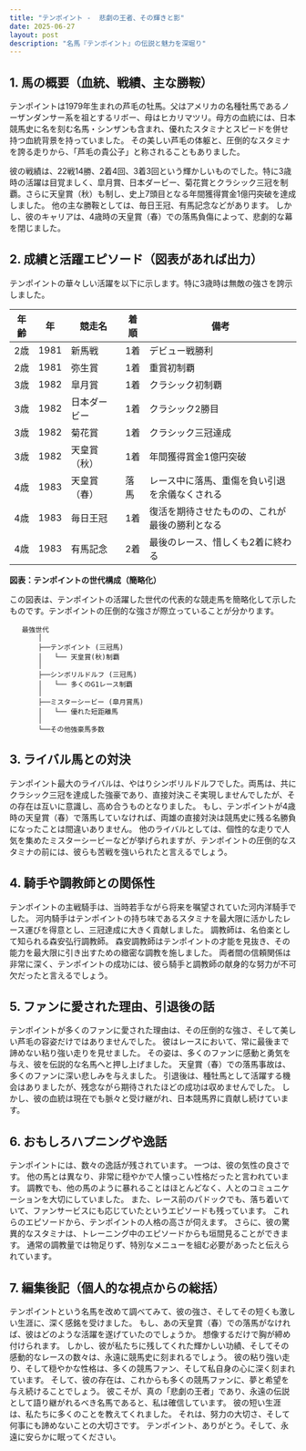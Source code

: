 ```yaml
---
title: "テンポイント -  悲劇の王者、その輝きと影"
date: 2025-06-27
layout: post
description: "名馬『テンポイント』の伝説と魅力を深堀り"
---
```


## 1. 馬の概要（血統、戦績、主な勝鞍）

テンポイントは1979年生まれの芦毛の牡馬。父はアメリカの名種牡馬であるノーザンダンサー系を祖とするリボー、母はヒカリマツリ。母方の血統には、日本競馬史に名を刻む名馬・シンザンも含まれ、優れたスタミナとスピードを併せ持つ血統背景を持っていました。  その美しい芦毛の体躯と、圧倒的なスタミナを誇る走りから、「芦毛の貴公子」と称されることもありました。

彼の戦績は、22戦14勝、2着4回、3着3回という輝かしいものでした。特に3歳時の活躍は目覚ましく、皐月賞、日本ダービー、菊花賞とクラシック三冠を制覇。さらに天皇賞（秋）も制し、史上7頭目となる年間獲得賞金1億円突破を達成しました。  他の主な勝鞍としては、毎日王冠、有馬記念などがあります。  しかし、彼のキャリアは、4歳時の天皇賞（春）での落馬負傷によって、悲劇的な幕を閉じました。


## 2. 成績と活躍エピソード（図表があれば出力）

テンポイントの華々しい活躍を以下に示します。特に3歳時は無敵の強さを誇示しました。

| 年齢 | 年 | 競走名           | 着順 | 備考                                  |
|-----|----|--------------------|-----|---------------------------------------|
| 2歳  | 1981 | 新馬戦             | 1着 | デビュー戦勝利                         |
| 2歳  | 1981 | 弥生賞             | 1着 | 重賞初制覇                             |
| 3歳  | 1982 | 皐月賞             | 1着 | クラシック初制覇                       |
| 3歳  | 1982 | 日本ダービー         | 1着 | クラシック2勝目                       |
| 3歳  | 1982 | 菊花賞             | 1着 | クラシック三冠達成                     |
| 3歳  | 1982 | 天皇賞（秋）         | 1着 | 年間獲得賞金1億円突破                   |
| 4歳  | 1983 | 天皇賞（春）         | 落馬 |  レース中に落馬、重傷を負い引退を余儀なくされる |
| 4歳  | 1983 | 毎日王冠           | 1着 | 復活を期待させたものの、これが最後の勝利となる |
| 4歳  | 1983 | 有馬記念           | 2着 |  最後のレース、惜しくも2着に終わる      |


**図表：テンポイントの世代構成（簡略化）**

この図表は、テンポイントの活躍した世代の代表的な競走馬を簡略化して示したものです。テンポイントの圧倒的な強さが際立っていることが分かります。

```
   最強世代
       │
       ├──テンポイント (三冠馬)
       │   └── 天皇賞(秋)制覇
       │
       ├──シンボリルドルフ (三冠馬)
       │   └── 多くのG1レース制覇
       │
       ├──ミスターシービー (皐月賞馬)
       │   └── 優れた短距離馬
       │
       └──その他強豪馬多数
```


## 3. ライバル馬との対決

テンポイント最大のライバルは、やはりシンボリルドルフでした。両馬は、共にクラシック三冠を達成した強豪であり、直接対決こそ実現しませんでしたが、その存在は互いに意識し、高め合うものとなりました。  もし、テンポイントが4歳時の天皇賞（春）で落馬していなければ、両雄の直接対決は競馬史に残る名勝負になったことは間違いありません。  他のライバルとしては、個性的な走りで人気を集めたミスターシービーなどが挙げられますが、テンポイントの圧倒的なスタミナの前には、彼らも苦戦を強いられたと言えるでしょう。


## 4. 騎手や調教師との関係性

テンポイントの主戦騎手は、当時若手ながら将来を嘱望されていた河内洋騎手でした。  河内騎手はテンポイントの持ち味であるスタミナを最大限に活かしたレース運びを得意とし、三冠達成に大きく貢献しました。  調教師は、名伯楽として知られる森安弘行調教師。  森安調教師はテンポイントの才能を見抜き、その能力を最大限に引き出すための緻密な調教を施しました。  両者間の信頼関係は非常に深く、テンポイントの成功には、彼ら騎手と調教師の献身的な努力が不可欠だったと言えるでしょう。


## 5. ファンに愛された理由、引退後の話

テンポイントが多くのファンに愛された理由は、その圧倒的な強さ、そして美しい芦毛の容姿だけではありませんでした。  彼はレースにおいて、常に最後まで諦めない粘り強い走りを見せました。  その姿は、多くのファンに感動と勇気を与え、彼を伝説的な名馬へと押し上げました。  天皇賞（春）での落馬事故は、多くのファンに深い悲しみを与えました。  引退後は、種牡馬として活躍する機会はありましたが、残念ながら期待されたほどの成功は収めませんでした。  しかし、彼の血統は現在でも脈々と受け継がれ、日本競馬界に貢献し続けています。


## 6. おもしろハプニングや逸話

テンポイントには、数々の逸話が残されています。  一つは、彼の気性の良さです。  他の馬とは異なり、非常に穏やかで人懐っこい性格だったと言われています。  調教でも、他の馬のように暴れることはほとんどなく、人とのコミュニケーションを大切にしていました。  また、レース前のパドックでも、落ち着いていて、ファンサービスにも応じていたというエピソードも残っています。  これらのエピソードから、テンポイントの人格の高さが伺えます。  さらに、彼の驚異的なスタミナは、トレーニング中のエピソードからも垣間見ることができます。  通常の調教量では物足りず、特別なメニューを組む必要があったと伝えられています。


## 7. 編集後記（個人的な視点からの総括）

テンポイントという名馬を改めて調べてみて、彼の強さ、そしてその短くも激しい生涯に、深く感銘を受けました。  もし、あの天皇賞（春）での落馬がなければ、彼はどのような活躍を遂げていたのでしょうか。  想像するだけで胸が締め付けられます。  しかし、彼が私たちに残してくれた輝かしい功績、そしてその感動的なレースの数々は、永遠に競馬史に刻まれるでしょう。  彼の粘り強い走り、そして穏やかな性格は、多くの競馬ファン、そして私自身の心に深く刻まれています。  そして、彼の存在は、これからも多くの競馬ファンに、夢と希望を与え続けることでしょう。  彼こそが、真の「悲劇の王者」であり、永遠の伝説として語り継がれるべき名馬であると、私は確信しています。  彼の短い生涯は、私たちに多くのことを教えてくれました。  それは、努力の大切さ、そして何事にも諦めないことの大切さです。  テンポイント、ありがとう。そして、永遠に安らかに眠ってください。
